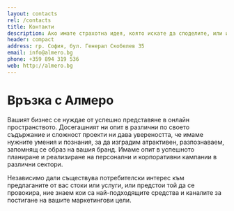 ```yaml
---
layout: contacts
rel: /contacts
title: Контакти
description: Ако имате страхотна идея, която искате да споделите, или имате питане за нещо, в което сме компетентни и можем да помогнем. 
header: compact
address: гр. София, бул. Генерал Скобелев 35
email: info@almero.bg
phone: +359 894 319 536
web: http://almero.bg
---
```

# Връзка с Алмеро
Вашият бизнес се нуждае от успешно представяне в онлайн пространството. Досегашният ни опит в различни по своето съдържание и сложност проекти ни дава увереността, че имаме нужните умения и познания, за да изградим атрактивен, разпознаваем, запомнящ се образ на вашия бранд. Имаме опит в успешното планиране и реализиране на персонални и корпоративни кампании в различни сектори. 

Независимо дали съществува потребителски интерес към предлаганите от вас стоки или услуги, или предстои той да се провокира, ние знаем кои са най-подходящите средства и каналите за постигане на вашите маркетингови цели.
